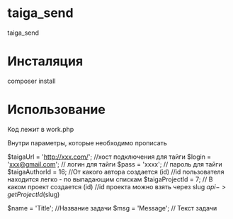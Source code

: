 # taiga_send
taiga_send

# Инсталяция
composer install

# Использование
Код лежит в work.php

Внутри параметры, которые необходимо прописать

$taigaUrl = 'http://xxx.com/'; //хост подключения для тайги
$login = 'xxx@gmail.com'; // логин для тайги
$pass = 'xxxx'; // пароль для тайги
$taigaAuthorId = 16;  //От какого автора создается (id)
//id пользователя находится легко - по выпадающим спискам
$taigaProjectId = 7; // В каком проект создается (id) 
//id проекта можно взять через slug $api->getProjectId($slug)

$name = 'Title'; //Название задачи
$msg = 'Message'; // Текст задачи
